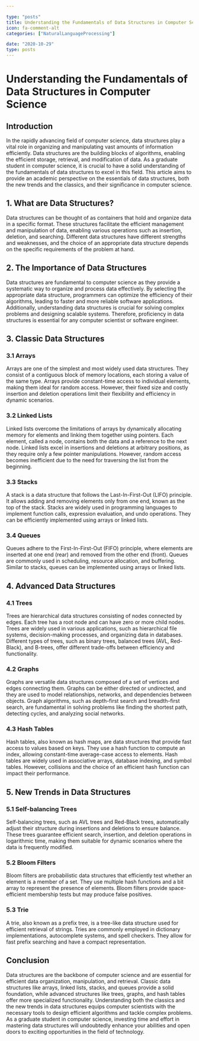 ```yaml
---

type: "posts"
title: Understanding the Fundamentals of Data Structures in Computer Science
icon: fa-comment-alt
categories: ["NaturalLanguageProcessing"]

date: "2020-10-29"
type: posts
---
```





# Understanding the Fundamentals of Data Structures in Computer Science

## Introduction

In the rapidly advancing field of computer science, data structures play a vital role in organizing and manipulating vast amounts of information efficiently. Data structures are the building blocks of algorithms, enabling the efficient storage, retrieval, and modification of data. As a graduate student in computer science, it is crucial to have a solid understanding of the fundamentals of data structures to excel in this field. This article aims to provide an academic perspective on the essentials of data structures, both the new trends and the classics, and their significance in computer science.

## 1. What are Data Structures?

Data structures can be thought of as containers that hold and organize data in a specific format. These structures facilitate the efficient management and manipulation of data, enabling various operations such as insertion, deletion, and searching. Different data structures have different strengths and weaknesses, and the choice of an appropriate data structure depends on the specific requirements of the problem at hand.

## 2. The Importance of Data Structures

Data structures are fundamental to computer science as they provide a systematic way to organize and process data effectively. By selecting the appropriate data structure, programmers can optimize the efficiency of their algorithms, leading to faster and more reliable software applications. Additionally, understanding data structures is crucial for solving complex problems and designing scalable systems. Therefore, proficiency in data structures is essential for any computer scientist or software engineer.

## 3. Classic Data Structures

### 3.1 Arrays

Arrays are one of the simplest and most widely used data structures. They consist of a contiguous block of memory locations, each storing a value of the same type. Arrays provide constant-time access to individual elements, making them ideal for random access. However, their fixed size and costly insertion and deletion operations limit their flexibility and efficiency in dynamic scenarios.

### 3.2 Linked Lists

Linked lists overcome the limitations of arrays by dynamically allocating memory for elements and linking them together using pointers. Each element, called a node, contains both the data and a reference to the next node. Linked lists excel in insertions and deletions at arbitrary positions, as they require only a few pointer manipulations. However, random access becomes inefficient due to the need for traversing the list from the beginning.

### 3.3 Stacks

A stack is a data structure that follows the Last-In-First-Out (LIFO) principle. It allows adding and removing elements only from one end, known as the top of the stack. Stacks are widely used in programming languages to implement function calls, expression evaluation, and undo operations. They can be efficiently implemented using arrays or linked lists.

### 3.4 Queues

Queues adhere to the First-In-First-Out (FIFO) principle, where elements are inserted at one end (rear) and removed from the other end (front). Queues are commonly used in scheduling, resource allocation, and buffering. Similar to stacks, queues can be implemented using arrays or linked lists.

## 4. Advanced Data Structures

### 4.1 Trees

Trees are hierarchical data structures consisting of nodes connected by edges. Each tree has a root node and can have zero or more child nodes. Trees are widely used in various applications, such as hierarchical file systems, decision-making processes, and organizing data in databases. Different types of trees, such as binary trees, balanced trees (AVL, Red-Black), and B-trees, offer different trade-offs between efficiency and functionality.

### 4.2 Graphs

Graphs are versatile data structures composed of a set of vertices and edges connecting them. Graphs can be either directed or undirected, and they are used to model relationships, networks, and dependencies between objects. Graph algorithms, such as depth-first search and breadth-first search, are fundamental in solving problems like finding the shortest path, detecting cycles, and analyzing social networks.

### 4.3 Hash Tables

Hash tables, also known as hash maps, are data structures that provide fast access to values based on keys. They use a hash function to compute an index, allowing constant-time average-case access to elements. Hash tables are widely used in associative arrays, database indexing, and symbol tables. However, collisions and the choice of an efficient hash function can impact their performance.

## 5. New Trends in Data Structures

### 5.1 Self-balancing Trees

Self-balancing trees, such as AVL trees and Red-Black trees, automatically adjust their structure during insertions and deletions to ensure balance. These trees guarantee efficient search, insertion, and deletion operations in logarithmic time, making them suitable for dynamic scenarios where the data is frequently modified.

### 5.2 Bloom Filters

Bloom filters are probabilistic data structures that efficiently test whether an element is a member of a set. They use multiple hash functions and a bit array to represent the presence of elements. Bloom filters provide space-efficient membership tests but may produce false positives.

### 5.3 Trie

A trie, also known as a prefix tree, is a tree-like data structure used for efficient retrieval of strings. Tries are commonly employed in dictionary implementations, autocomplete systems, and spell checkers. They allow for fast prefix searching and have a compact representation.

## Conclusion

Data structures are the backbone of computer science and are essential for efficient data organization, manipulation, and retrieval. Classic data structures like arrays, linked lists, stacks, and queues provide a solid foundation, while advanced structures like trees, graphs, and hash tables offer more specialized functionality. Understanding both the classics and the new trends in data structures equips computer scientists with the necessary tools to design efficient algorithms and tackle complex problems. As a graduate student in computer science, investing time and effort in mastering data structures will undoubtedly enhance your abilities and open doors to exciting opportunities in the field of technology.